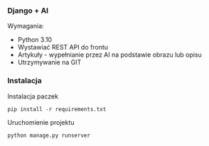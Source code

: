 ### Django + AI
Wymagania:
- Python 3.10
- Wystawiać REST API do frontu
- Artykuły - wypełnianie przez AI na podstawie obrazu lub opisu
- Utrzymywanie na GIT

### Instalacja
Instalacja paczek
```shell
pip install -r requirements.txt
```
Uruchomienie projektu
```shell
python manage.py runserver
```
